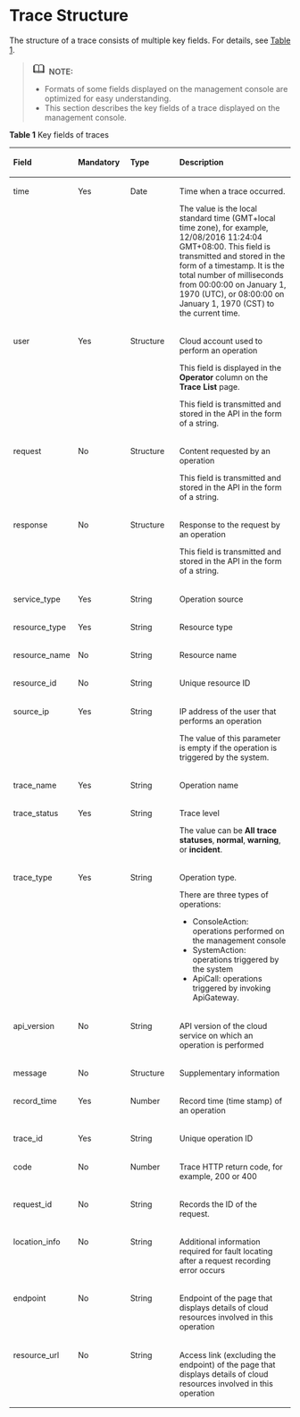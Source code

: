 # Trace Structure<a name="en-us_topic_0030598500"></a>

The structure of a trace consists of multiple key fields. For details, see  [Table 1](#table5990537610133).

>![](public_sys-resources/icon-note.gif) **NOTE:**   
>-   Formats of some fields displayed on the management console are optimized for easy understanding.  
>-   This section describes the key fields of a trace displayed on the management console.  

**Table  1**  Key fields of traces

<a name="table5990537610133"></a>
<table><thead align="left"><tr id="row1625683610133"><th class="cellrowborder" valign="top" width="22.93%" id="mcps1.2.5.1.1"><p id="p46500856101327"><a name="p46500856101327"></a><a name="p46500856101327"></a><strong id="b842352706185933"><a name="b842352706185933"></a><a name="b842352706185933"></a>Field</strong></p>
</th>
<th class="cellrowborder" valign="top" width="18.61%" id="mcps1.2.5.1.2"><p id="p57380060101327"><a name="p57380060101327"></a><a name="p57380060101327"></a><strong id="b842352706185943"><a name="b842352706185943"></a><a name="b842352706185943"></a>Mandatory</strong></p>
</th>
<th class="cellrowborder" valign="top" width="17.48%" id="mcps1.2.5.1.3"><p id="p12377949101327"><a name="p12377949101327"></a><a name="p12377949101327"></a><strong id="b842352706185949"><a name="b842352706185949"></a><a name="b842352706185949"></a>Type</strong></p>
</th>
<th class="cellrowborder" valign="top" width="40.98%" id="mcps1.2.5.1.4"><p id="p52511153101327"><a name="p52511153101327"></a><a name="p52511153101327"></a><strong id="b842352706185955"><a name="b842352706185955"></a><a name="b842352706185955"></a>Description</strong></p>
</th>
</tr>
</thead>
<tbody><tr id="row1139455610133"><td class="cellrowborder" valign="top" width="22.93%" headers="mcps1.2.5.1.1 "><p id="p11592904101327"><a name="p11592904101327"></a><a name="p11592904101327"></a>time</p>
</td>
<td class="cellrowborder" valign="top" width="18.61%" headers="mcps1.2.5.1.2 "><p id="p66393383101327"><a name="p66393383101327"></a><a name="p66393383101327"></a>Yes</p>
</td>
<td class="cellrowborder" valign="top" width="17.48%" headers="mcps1.2.5.1.3 "><p id="p42020367101327"><a name="p42020367101327"></a><a name="p42020367101327"></a>Date</p>
</td>
<td class="cellrowborder" valign="top" width="40.98%" headers="mcps1.2.5.1.4 "><p id="p23639477153428"><a name="p23639477153428"></a><a name="p23639477153428"></a>Time when a trace occurred.</p>
<p id="p4071827102556"><a name="p4071827102556"></a><a name="p4071827102556"></a>The value is the local standard time (GMT+local time zone), for example, 12/08/2016 11:24:04 GMT+08:00. This field is transmitted and stored in the form of a timestamp. It is the total number of milliseconds from 00:00:00 on January 1, 1970 (UTC), or 08:00:00 on January 1, 1970 (CST) to the current time.</p>
</td>
</tr>
<tr id="row886636810133"><td class="cellrowborder" valign="top" width="22.93%" headers="mcps1.2.5.1.1 "><p id="p46466146101327"><a name="p46466146101327"></a><a name="p46466146101327"></a>user</p>
</td>
<td class="cellrowborder" valign="top" width="18.61%" headers="mcps1.2.5.1.2 "><p id="p36261921101327"><a name="p36261921101327"></a><a name="p36261921101327"></a>Yes</p>
</td>
<td class="cellrowborder" valign="top" width="17.48%" headers="mcps1.2.5.1.3 "><p id="p45775395101327"><a name="p45775395101327"></a><a name="p45775395101327"></a>Structure</p>
</td>
<td class="cellrowborder" valign="top" width="40.98%" headers="mcps1.2.5.1.4 "><p id="p31800255105711"><a name="p31800255105711"></a><a name="p31800255105711"></a>Cloud account used to perform an operation</p>
<p id="p44718377161010"><a name="p44718377161010"></a><a name="p44718377161010"></a>This field is displayed in the <strong id="b84235270616541"><a name="b84235270616541"></a><a name="b84235270616541"></a>Operator</strong> column on the <strong id="b8423527061664"><a name="b8423527061664"></a><a name="b8423527061664"></a>Trace List</strong> page.</p>
<p id="p3194957101327"><a name="p3194957101327"></a><a name="p3194957101327"></a>This field is transmitted and stored in the API in the form of a string.</p>
</td>
</tr>
<tr id="row32393711202213"><td class="cellrowborder" valign="top" width="22.93%" headers="mcps1.2.5.1.1 "><p id="p36626726202235"><a name="p36626726202235"></a><a name="p36626726202235"></a>request</p>
</td>
<td class="cellrowborder" valign="top" width="18.61%" headers="mcps1.2.5.1.2 "><p id="p13974852202235"><a name="p13974852202235"></a><a name="p13974852202235"></a>No</p>
</td>
<td class="cellrowborder" valign="top" width="17.48%" headers="mcps1.2.5.1.3 "><p id="p47489789105821"><a name="p47489789105821"></a><a name="p47489789105821"></a>Structure</p>
</td>
<td class="cellrowborder" valign="top" width="40.98%" headers="mcps1.2.5.1.4 "><p id="p22019939114358"><a name="p22019939114358"></a><a name="p22019939114358"></a>Content requested by an operation</p>
<p id="p59418024141541"><a name="p59418024141541"></a><a name="p59418024141541"></a>This field is transmitted and stored in the API in the form of a string.</p>
</td>
</tr>
<tr id="row25337910202225"><td class="cellrowborder" valign="top" width="22.93%" headers="mcps1.2.5.1.1 "><p id="p55934061202247"><a name="p55934061202247"></a><a name="p55934061202247"></a>response</p>
</td>
<td class="cellrowborder" valign="top" width="18.61%" headers="mcps1.2.5.1.2 "><p id="p34365079202247"><a name="p34365079202247"></a><a name="p34365079202247"></a>No</p>
</td>
<td class="cellrowborder" valign="top" width="17.48%" headers="mcps1.2.5.1.3 "><p id="p32108034202247"><a name="p32108034202247"></a><a name="p32108034202247"></a>Structure</p>
</td>
<td class="cellrowborder" valign="top" width="40.98%" headers="mcps1.2.5.1.4 "><p id="p2288546411440"><a name="p2288546411440"></a><a name="p2288546411440"></a>Response to the request by an operation</p>
<p id="p50613974202247"><a name="p50613974202247"></a><a name="p50613974202247"></a>This field is transmitted and stored in the API in the form of a string.</p>
</td>
</tr>
<tr id="row3400177210133"><td class="cellrowborder" valign="top" width="22.93%" headers="mcps1.2.5.1.1 "><p id="p27358325101327"><a name="p27358325101327"></a><a name="p27358325101327"></a>service_type</p>
</td>
<td class="cellrowborder" valign="top" width="18.61%" headers="mcps1.2.5.1.2 "><p id="p47880356101327"><a name="p47880356101327"></a><a name="p47880356101327"></a>Yes</p>
</td>
<td class="cellrowborder" valign="top" width="17.48%" headers="mcps1.2.5.1.3 "><p id="p61917803101327"><a name="p61917803101327"></a><a name="p61917803101327"></a>String</p>
</td>
<td class="cellrowborder" valign="top" width="40.98%" headers="mcps1.2.5.1.4 "><p id="p62307095101327"><a name="p62307095101327"></a><a name="p62307095101327"></a>Operation source</p>
</td>
</tr>
<tr id="row6113356310133"><td class="cellrowborder" valign="top" width="22.93%" headers="mcps1.2.5.1.1 "><p id="p5918869101327"><a name="p5918869101327"></a><a name="p5918869101327"></a>resource_type</p>
</td>
<td class="cellrowborder" valign="top" width="18.61%" headers="mcps1.2.5.1.2 "><p id="p45740997101327"><a name="p45740997101327"></a><a name="p45740997101327"></a>Yes</p>
</td>
<td class="cellrowborder" valign="top" width="17.48%" headers="mcps1.2.5.1.3 "><p id="p29041933101327"><a name="p29041933101327"></a><a name="p29041933101327"></a>String</p>
</td>
<td class="cellrowborder" valign="top" width="40.98%" headers="mcps1.2.5.1.4 "><p id="p29691780101327"><a name="p29691780101327"></a><a name="p29691780101327"></a>Resource type</p>
</td>
</tr>
<tr id="row54093169202317"><td class="cellrowborder" valign="top" width="22.93%" headers="mcps1.2.5.1.1 "><p id="p40008263202342"><a name="p40008263202342"></a><a name="p40008263202342"></a>resource_name</p>
</td>
<td class="cellrowborder" valign="top" width="18.61%" headers="mcps1.2.5.1.2 "><p id="p19443862202342"><a name="p19443862202342"></a><a name="p19443862202342"></a>No</p>
</td>
<td class="cellrowborder" valign="top" width="17.48%" headers="mcps1.2.5.1.3 "><p id="p31449014202342"><a name="p31449014202342"></a><a name="p31449014202342"></a>String</p>
</td>
<td class="cellrowborder" valign="top" width="40.98%" headers="mcps1.2.5.1.4 "><p id="p64342223202342"><a name="p64342223202342"></a><a name="p64342223202342"></a>Resource name</p>
</td>
</tr>
<tr id="row50964001202322"><td class="cellrowborder" valign="top" width="22.93%" headers="mcps1.2.5.1.1 "><p id="p61050661202349"><a name="p61050661202349"></a><a name="p61050661202349"></a>resource_id</p>
</td>
<td class="cellrowborder" valign="top" width="18.61%" headers="mcps1.2.5.1.2 "><p id="p46156524202349"><a name="p46156524202349"></a><a name="p46156524202349"></a>No</p>
</td>
<td class="cellrowborder" valign="top" width="17.48%" headers="mcps1.2.5.1.3 "><p id="p47690992202349"><a name="p47690992202349"></a><a name="p47690992202349"></a>String</p>
</td>
<td class="cellrowborder" valign="top" width="40.98%" headers="mcps1.2.5.1.4 "><p id="p37765144202349"><a name="p37765144202349"></a><a name="p37765144202349"></a>Unique resource ID</p>
</td>
</tr>
<tr id="row6471375110133"><td class="cellrowborder" valign="top" width="22.93%" headers="mcps1.2.5.1.1 "><p id="p8121385101327"><a name="p8121385101327"></a><a name="p8121385101327"></a>source_ip</p>
</td>
<td class="cellrowborder" valign="top" width="18.61%" headers="mcps1.2.5.1.2 "><p id="p42951013101327"><a name="p42951013101327"></a><a name="p42951013101327"></a>Yes</p>
</td>
<td class="cellrowborder" valign="top" width="17.48%" headers="mcps1.2.5.1.3 "><p id="p21034936101327"><a name="p21034936101327"></a><a name="p21034936101327"></a>String</p>
</td>
<td class="cellrowborder" valign="top" width="40.98%" headers="mcps1.2.5.1.4 "><p id="p901982293237"><a name="p901982293237"></a><a name="p901982293237"></a>IP address of the user that performs an operation</p>
<p id="p23342406111319"><a name="p23342406111319"></a><a name="p23342406111319"></a>The value of this parameter is empty if the operation is triggered by the system.</p>
</td>
</tr>
<tr id="row797100710133"><td class="cellrowborder" valign="top" width="22.93%" headers="mcps1.2.5.1.1 "><p id="p39959197101327"><a name="p39959197101327"></a><a name="p39959197101327"></a>trace_name</p>
</td>
<td class="cellrowborder" valign="top" width="18.61%" headers="mcps1.2.5.1.2 "><p id="p23757488101327"><a name="p23757488101327"></a><a name="p23757488101327"></a>Yes</p>
</td>
<td class="cellrowborder" valign="top" width="17.48%" headers="mcps1.2.5.1.3 "><p id="p2331672101327"><a name="p2331672101327"></a><a name="p2331672101327"></a>String</p>
</td>
<td class="cellrowborder" valign="top" width="40.98%" headers="mcps1.2.5.1.4 "><p id="p27020491101327"><a name="p27020491101327"></a><a name="p27020491101327"></a>Operation name</p>
</td>
</tr>
<tr id="row5559914110133"><td class="cellrowborder" valign="top" width="22.93%" headers="mcps1.2.5.1.1 "><p id="p57889993101327"><a name="p57889993101327"></a><a name="p57889993101327"></a>trace_status</p>
</td>
<td class="cellrowborder" valign="top" width="18.61%" headers="mcps1.2.5.1.2 "><p id="p30847771101327"><a name="p30847771101327"></a><a name="p30847771101327"></a>Yes</p>
</td>
<td class="cellrowborder" valign="top" width="17.48%" headers="mcps1.2.5.1.3 "><p id="p56315599101327"><a name="p56315599101327"></a><a name="p56315599101327"></a>String</p>
</td>
<td class="cellrowborder" valign="top" width="40.98%" headers="mcps1.2.5.1.4 "><p id="p956176993250"><a name="p956176993250"></a><a name="p956176993250"></a>Trace level</p>
<p id="p26984706101327"><a name="p26984706101327"></a><a name="p26984706101327"></a>The value can be <strong id="b1687248915371"><a name="b1687248915371"></a><a name="b1687248915371"></a>All trace statuses</strong>, <strong id="b842352706163520"><a name="b842352706163520"></a><a name="b842352706163520"></a>normal</strong>, <strong id="b842352706163524"><a name="b842352706163524"></a><a name="b842352706163524"></a>warning</strong>, or <strong id="b842352706163529"><a name="b842352706163529"></a><a name="b842352706163529"></a>incident</strong>.</p>
</td>
</tr>
<tr id="row2343889910133"><td class="cellrowborder" valign="top" width="22.93%" headers="mcps1.2.5.1.1 "><p id="p65632398101327"><a name="p65632398101327"></a><a name="p65632398101327"></a>trace_type</p>
</td>
<td class="cellrowborder" valign="top" width="18.61%" headers="mcps1.2.5.1.2 "><p id="p4288500101327"><a name="p4288500101327"></a><a name="p4288500101327"></a>Yes</p>
</td>
<td class="cellrowborder" valign="top" width="17.48%" headers="mcps1.2.5.1.3 "><p id="p21992213101327"><a name="p21992213101327"></a><a name="p21992213101327"></a>String</p>
</td>
<td class="cellrowborder" valign="top" width="40.98%" headers="mcps1.2.5.1.4 "><p id="p2688969418274"><a name="p2688969418274"></a><a name="p2688969418274"></a>Operation type.</p>
<p id="p2527827914544"><a name="p2527827914544"></a><a name="p2527827914544"></a>There are three types of operations:</p>
<a name="ul38353002163137"></a><a name="ul38353002163137"></a><ul id="ul38353002163137"><li>ConsoleAction: operations performed on the management console</li><li>SystemAction: operations triggered by the system</li><li>ApiCall: operations triggered by invoking ApiGateway.</li></ul>
</td>
</tr>
<tr id="row1241397510133"><td class="cellrowborder" valign="top" width="22.93%" headers="mcps1.2.5.1.1 "><p id="p63842392101327"><a name="p63842392101327"></a><a name="p63842392101327"></a>api_version</p>
</td>
<td class="cellrowborder" valign="top" width="18.61%" headers="mcps1.2.5.1.2 "><p id="p1381752101327"><a name="p1381752101327"></a><a name="p1381752101327"></a>No</p>
</td>
<td class="cellrowborder" valign="top" width="17.48%" headers="mcps1.2.5.1.3 "><p id="p23456773101327"><a name="p23456773101327"></a><a name="p23456773101327"></a>String</p>
</td>
<td class="cellrowborder" valign="top" width="40.98%" headers="mcps1.2.5.1.4 "><p id="p58763902101327"><a name="p58763902101327"></a><a name="p58763902101327"></a>API version of the cloud service on which an operation is performed</p>
</td>
</tr>
<tr id="row4148322210133"><td class="cellrowborder" valign="top" width="22.93%" headers="mcps1.2.5.1.1 "><p id="p22030648101327"><a name="p22030648101327"></a><a name="p22030648101327"></a>message</p>
</td>
<td class="cellrowborder" valign="top" width="18.61%" headers="mcps1.2.5.1.2 "><p id="p34179318101327"><a name="p34179318101327"></a><a name="p34179318101327"></a>No</p>
</td>
<td class="cellrowborder" valign="top" width="17.48%" headers="mcps1.2.5.1.3 "><p id="p54407694115827"><a name="p54407694115827"></a><a name="p54407694115827"></a>Structure</p>
</td>
<td class="cellrowborder" valign="top" width="40.98%" headers="mcps1.2.5.1.4 "><p id="p58604731101327"><a name="p58604731101327"></a><a name="p58604731101327"></a>Supplementary information</p>
</td>
</tr>
<tr id="row6208394611377"><td class="cellrowborder" valign="top" width="22.93%" headers="mcps1.2.5.1.1 "><p id="p32520660113716"><a name="p32520660113716"></a><a name="p32520660113716"></a>record_time</p>
</td>
<td class="cellrowborder" valign="top" width="18.61%" headers="mcps1.2.5.1.2 "><p id="p16927771113716"><a name="p16927771113716"></a><a name="p16927771113716"></a>Yes</p>
</td>
<td class="cellrowborder" valign="top" width="17.48%" headers="mcps1.2.5.1.3 "><p id="p28972231113716"><a name="p28972231113716"></a><a name="p28972231113716"></a>Number</p>
</td>
<td class="cellrowborder" valign="top" width="40.98%" headers="mcps1.2.5.1.4 "><p id="p65049408113716"><a name="p65049408113716"></a><a name="p65049408113716"></a>Record time (time stamp) of an operation</p>
</td>
</tr>
<tr id="row819916113712"><td class="cellrowborder" valign="top" width="22.93%" headers="mcps1.2.5.1.1 "><p id="p42160859113716"><a name="p42160859113716"></a><a name="p42160859113716"></a>trace_id</p>
</td>
<td class="cellrowborder" valign="top" width="18.61%" headers="mcps1.2.5.1.2 "><p id="p59586418113716"><a name="p59586418113716"></a><a name="p59586418113716"></a>Yes</p>
</td>
<td class="cellrowborder" valign="top" width="17.48%" headers="mcps1.2.5.1.3 "><p id="p61770545113716"><a name="p61770545113716"></a><a name="p61770545113716"></a>String</p>
</td>
<td class="cellrowborder" valign="top" width="40.98%" headers="mcps1.2.5.1.4 "><p id="p37358273113716"><a name="p37358273113716"></a><a name="p37358273113716"></a>Unique operation ID</p>
</td>
</tr>
<tr id="row19510966115849"><td class="cellrowborder" valign="top" width="22.93%" headers="mcps1.2.5.1.1 "><p id="p3411250115856"><a name="p3411250115856"></a><a name="p3411250115856"></a>code</p>
</td>
<td class="cellrowborder" valign="top" width="18.61%" headers="mcps1.2.5.1.2 "><p id="p7875853115856"><a name="p7875853115856"></a><a name="p7875853115856"></a>No</p>
</td>
<td class="cellrowborder" valign="top" width="17.48%" headers="mcps1.2.5.1.3 "><p id="p33964369115856"><a name="p33964369115856"></a><a name="p33964369115856"></a>Number</p>
</td>
<td class="cellrowborder" valign="top" width="40.98%" headers="mcps1.2.5.1.4 "><p id="p66759332115856"><a name="p66759332115856"></a><a name="p66759332115856"></a>Trace HTTP return code, for example, 200 or 400</p>
</td>
</tr>
<tr id="row8891409115849"><td class="cellrowborder" valign="top" width="22.93%" headers="mcps1.2.5.1.1 "><p id="p19867569115856"><a name="p19867569115856"></a><a name="p19867569115856"></a>request_id</p>
</td>
<td class="cellrowborder" valign="top" width="18.61%" headers="mcps1.2.5.1.2 "><p id="p65769222115856"><a name="p65769222115856"></a><a name="p65769222115856"></a>No</p>
</td>
<td class="cellrowborder" valign="top" width="17.48%" headers="mcps1.2.5.1.3 "><p id="p25706743115856"><a name="p25706743115856"></a><a name="p25706743115856"></a>String</p>
</td>
<td class="cellrowborder" valign="top" width="40.98%" headers="mcps1.2.5.1.4 "><p id="p1871470115856"><a name="p1871470115856"></a><a name="p1871470115856"></a>Records the ID of the request.</p>
</td>
</tr>
<tr id="row36766385115849"><td class="cellrowborder" valign="top" width="22.93%" headers="mcps1.2.5.1.1 "><p id="p47243846115856"><a name="p47243846115856"></a><a name="p47243846115856"></a>location_info</p>
</td>
<td class="cellrowborder" valign="top" width="18.61%" headers="mcps1.2.5.1.2 "><p id="p1546327115856"><a name="p1546327115856"></a><a name="p1546327115856"></a>No</p>
</td>
<td class="cellrowborder" valign="top" width="17.48%" headers="mcps1.2.5.1.3 "><p id="p58143664115856"><a name="p58143664115856"></a><a name="p58143664115856"></a>String</p>
</td>
<td class="cellrowborder" valign="top" width="40.98%" headers="mcps1.2.5.1.4 "><p id="p12016378115856"><a name="p12016378115856"></a><a name="p12016378115856"></a>Additional information required for fault locating after a request recording error occurs</p>
</td>
</tr>
<tr id="row57387917115849"><td class="cellrowborder" valign="top" width="22.93%" headers="mcps1.2.5.1.1 "><p id="p35787847115856"><a name="p35787847115856"></a><a name="p35787847115856"></a>endpoint</p>
</td>
<td class="cellrowborder" valign="top" width="18.61%" headers="mcps1.2.5.1.2 "><p id="p13134465115856"><a name="p13134465115856"></a><a name="p13134465115856"></a>No</p>
</td>
<td class="cellrowborder" valign="top" width="17.48%" headers="mcps1.2.5.1.3 "><p id="p57258727115856"><a name="p57258727115856"></a><a name="p57258727115856"></a>String</p>
</td>
<td class="cellrowborder" valign="top" width="40.98%" headers="mcps1.2.5.1.4 "><p id="p7445347115856"><a name="p7445347115856"></a><a name="p7445347115856"></a>Endpoint of the page that displays details of cloud resources involved in this operation</p>
</td>
</tr>
<tr id="row18306788115849"><td class="cellrowborder" valign="top" width="22.93%" headers="mcps1.2.5.1.1 "><p id="p10132590115856"><a name="p10132590115856"></a><a name="p10132590115856"></a>resource_url</p>
</td>
<td class="cellrowborder" valign="top" width="18.61%" headers="mcps1.2.5.1.2 "><p id="p15433436115856"><a name="p15433436115856"></a><a name="p15433436115856"></a>No</p>
</td>
<td class="cellrowborder" valign="top" width="17.48%" headers="mcps1.2.5.1.3 "><p id="p42148770115856"><a name="p42148770115856"></a><a name="p42148770115856"></a>String</p>
</td>
<td class="cellrowborder" valign="top" width="40.98%" headers="mcps1.2.5.1.4 "><p id="p58607209115856"><a name="p58607209115856"></a><a name="p58607209115856"></a>Access link (excluding the endpoint) of the page that displays details of cloud resources involved in this operation</p>
</td>
</tr>
</tbody>
</table>

